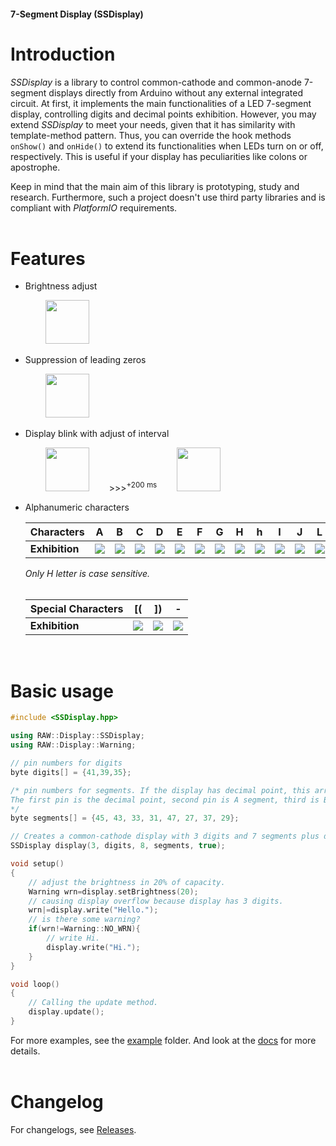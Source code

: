 #### 7-Segment Display (SSDisplay)

# Introduction

*SSDisplay* is a library to control common-cathode and common-anode 7-segment displays directly from Arduino without any external integrated circuit. At first, it implements the main functionalities of a LED 7-segment display, controlling digits and decimal points exhibition. However, you may extend *SSDisplay* to meet your needs, given that it has similarity with template-method pattern. Thus, you can override the hook methods `onShow()` and `onHide()` to extend its functionalities when LEDs turn on or off, respectively. This is useful if your display has peculiarities like colons or apostrophe.

Keep in mind that the main aim of this library is prototyping, study and research. Furthermore, such a project doesn't use third party libraries and is compliant with *PlatformIO* requirements.
<br/><br/>

# Features

- Brightness adjust 

    &emsp;&emsp; <img src="https://github.com/peterwaka/SSDisplay/raw/master/docs/images/brightness.gif" width="70"/>
  
- Suppression of leading zeros

    &emsp;&emsp; <img src="https://github.com/peterwaka/SSDisplay/raw/master/docs/images/leadingZero.png" width="70"/>
  
- Display blink with adjust of interval

   &emsp;&emsp; <img src="https://github.com/peterwaka/SSDisplay/raw/master/docs/images/blink300.gif" width="70"/> &emsp;&emsp;>>><sup>+200 ms</sup>&emsp;&emsp; <img src="https://github.com/peterwaka/SSDisplay/raw/master/docs/images/blink500.gif" width="70"/>

- Alphanumeric characters

    |Characters    |A    |B    |C    |D    |E    |F    |G    |H    |h    |I    |J    |L    |N    |O    |P    |R    |S    |U    |Z    |
    |:----         |:---:|:---:|:---:|:---:|:---:|:---:|:---:|:---:|:---:|:---:|:---:|:---:|:---:|:---:|:---:|:---:|:---:|:---:|:---:|
    |**Exhibition**|<img src="https://github.com/peterwaka/SSDisplay/raw/master/docs/images/A.png"/>|<img src="https://github.com/peterwaka/SSDisplay/raw/master/docs/images/B.png"/>|<img src="https://github.com/peterwaka/SSDisplay/raw/master/docs/images/C.png"/>|<img src="https://github.com/peterwaka/SSDisplay/raw/master/docs/images/D.png"/>|<img src="https://github.com/peterwaka/SSDisplay/raw/master/docs/images/E.png"/>|<img src="https://github.com/peterwaka/SSDisplay/raw/master/docs/images/F.png"/>|<img src="https://github.com/peterwaka/SSDisplay/raw/master/docs/images/G.png"/>|<img src="https://github.com/peterwaka/SSDisplay/raw/master/docs/images/H.png"/>|<img src="https://github.com/peterwaka/SSDisplay/raw/master/docs/images/mh.png"/>|<img src="https://github.com/peterwaka/SSDisplay/raw/master/docs/images/I.png"/>|<img src="https://github.com/peterwaka/SSDisplay/raw/master/docs/images/J.png"/>|<img src="https://github.com/peterwaka/SSDisplay/raw/master/docs/images/L.png"/>|<img src="https://github.com/peterwaka/SSDisplay/raw/master/docs/images/N.png"/>|<img src="https://github.com/peterwaka/SSDisplay/raw/master/docs/images/O.png"/>|<img src="https://github.com/peterwaka/SSDisplay/raw/master/docs/images/P.png"/>|<img src="https://github.com/peterwaka/SSDisplay/raw/master/docs/images/R.png"/>|<img src="https://github.com/peterwaka/SSDisplay/raw/master/docs/images/S.png"/>|<img src="https://github.com/peterwaka/SSDisplay/raw/master/docs/images/U.png"/>|<img src="https://github.com/peterwaka/SSDisplay/raw/master/docs/images/Z.png"/>|
    
    *Only H letter is case sensitive.*
    <br/><br/>

    |Special Characters|[(   |])   |-    |
    |:---              |:---:|:---:|:---:|
    |**Exhibition**|<img src="https://github.com/peterwaka/SSDisplay/raw/master/docs/images/C.png"/>|<img src="https://github.com/peterwaka/SSDisplay/raw/master/docs/images/paren.png"/>|<img src="https://github.com/peterwaka/SSDisplay/raw/master/docs/images/minus.png"/>|
<br/>

# Basic usage

```c++
#include <SSDisplay.hpp>

using RAW::Display::SSDisplay;
using RAW::Display::Warning;

// pin numbers for digits
byte digits[] = {41,39,35};

/* pin numbers for segments. If the display has decimal point, this array must be 8.
The first pin is the decimal point, second pin is A segment, third is B segment and so son.
*/
byte segments[] = {45, 43, 33, 31, 47, 27, 37, 29};

// Creates a common-cathode display with 3 digits and 7 segments plus decimal point.
SSDisplay display(3, digits, 8, segments, true);

void setup()
{
    // adjust the brightness in 20% of capacity.
    Warning wrn=display.setBrightness(20);
    // causing display overflow because display has 3 digits.
    wrn|=display.write("Hello.");
    // is there some warning?
    if(wrn!=Warning::NO_WRN){
        // write Hi.
        display.write("Hi.");
    }
}

void loop()
{
    // Calling the update method.
    display.update();
}
```

For more examples, see the [example](https://github.com/peterwaka/SSDisplay/tree/master/examples) folder. And look at the [docs](https://peterwaka.github.io/SSDisplay) for more details.
<br/><br/>

# Changelog

For changelogs, see [Releases](https://github.com/peterwaka/SSDisplay/releases).
